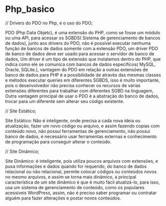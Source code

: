 # Php_basico
// Drivers do PDO no Php, e o uso do PDO;

PDO (Php Data Objetc), é uma extensão do PHP, como se fosse um módulo ou uma API, para acessar os SGBDS( Sistema de gerenciamento de bancos de dados), junto aos drivers do PDO, não é possível executar nenhuma função de bancos de dados somente com a extensão PDO, um driver PDO de banco de dados deve ser usado para acessar o servidor de banco de dados, Um driver é um tipo de extensão que instalamos dentro do PHP, que indica como ele se comunica com bancos de dados específicos( MySQL, Oracle, SQLite.), vantagem do PDO em relação a outras extensões de banco de dados para PHP é a possibilidade de através das mesmas classes e métodos executar queries em diferentes SGBDS, isso é muito importante, pois o desenvolvedor não precisa conhecer os recursos de várias extensões diferentes para trabalhar com diferentes SGBD na linguagem, Outra vantagem principal de usar o PDO é a abstração do banco de dados, trocar para um diferente sem alterar seu código existente.

// Site Estático;

Site Estático: Não é inteligente, onde precisa a cada nova ideia ou atualização, fazer um novo código ou arquivo, e assim fazendo copias com conteúdo novo, não possui ferramentas de gerenciamento, não possui banco de dados, é necessário usar ferramentas externas e conhecimento de programação para conseguir alterar o conteúdo.

// Site Dinâmico;

Site Dinâmico: é inteligente, pois utiliza  poucos arquivos com extensões, e puxa informações e dados quando for requerido, do banco de dados relacional ou não relacional, permite colocar códigos ou conteúdos novos no mesmo arquivos, e assim se torna mais dinâmico, a principal característica de um site dinâmico é que é muito fácil atualizá-lo, para isso, usa um sistema de gerenciamento de conteúdo, como os populares acessíveis WordPress, assim, não é preciso saber programar ou contratar alguém para fazer alterações e postar novos conteúdos.

